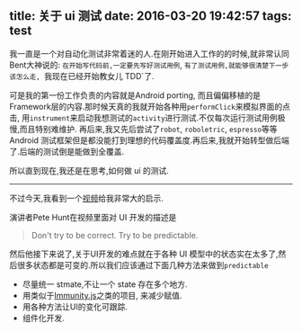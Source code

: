 title: 关于 ui 测试
date: 2016-03-20 19:42:57
tags: test
---

我一直是一个对自动化测试非常着迷的人.在刚开始进入工作的的时候,就非常认同Bent大神说的: `在开始写代码前,一定要先写好测试用例`, `有了测试用例,就能够很清楚下一步该怎么走, `我现在已经开始教女儿 TDD`了.   

可是我的第一份工作负责的内容就是Android porting, 而且偏偏移植的是Framework层的内容.那时候天真的我就开始各种用`performClick`来模拟界面的点击, 用`instrument`来启动我想测试的`activity`进行测试.不仅每次运行测试用例极慢,而且特别难维护.
再后来,我又先后尝试了`robot`, `roboletric`, `espresso`等等 Android 测试框架但是都没能打到理想的代码覆盖度.再后来,我就开始转型做后端了.后端的测试倒是能做到全覆盖.

所以直到现在,我还是在思考,如何做 ui 的测试.

-------------------

不过今天,我看到一个[视频](https://youtu.be/qqVbr_LaCIo?t=2m15s)给我非常大的启示.

演讲者Pete Hunt在视频里面对 UI 开发的描述是

> Don't try to be correct.
> Try to be predictable.

然后他接下来说了,关于UI开发的难点就在于各种 UI 模型中的状态实在太多了,然后很多状态都是可变的.所以我们应该通过下面几种方法来做到`predictable`

- 尽量统一 stmate,不让一个 state 存在多个地方.
- 用类似于[Immunity.js]()之类的项目, 来减少赋值.
- 用各种方法让UI的变化可跟踪.
- 组件化开发.
